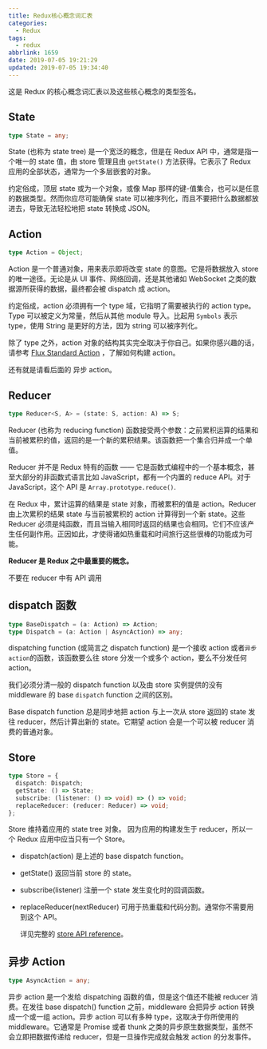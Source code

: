```yaml
---
title: Redux核心概念词汇表
categories:
  - Redux
tags:
  - redux
abbrlink: 1659
date: 2019-07-05 19:21:29
updated: 2019-07-05 19:34:40
---
```


这是 Redux 的核心概念词汇表以及这些核心概念的类型签名。

## State

```typescript
type State = any;
```

State (也称为 state tree) 是一个宽泛的概念，但是在 Redux API 中，通常是指一个唯一的 state 值，由 store 管理且由 `getState()` 方法获得。它表示了 Redux 应用的全部状态，通常为一个多层嵌套的对象。

<!--more-->

约定俗成，顶层 state 或为一个对象，或像 Map 那样的键-值集合，也可以是任意的数据类型。然而你应尽可能确保 state 可以被序列化，而且不要把什么数据都放进去，导致无法轻松地把 state 转换成 JSON。

## Action

```typescript
type Action = Object;
```

Action 是一个普通对象，用来表示即将改变 state 的意图。它是将数据放入 store 的唯一途径。无论是从 UI 事件、网络回调，还是其他诸如 WebSocket 之类的数据源所获得的数据，最终都会被 dispatch 成 action。

约定俗成，action 必须拥有一个 type 域，它指明了需要被执行的 action type。Type 可以被定义为常量，然后从其他 module 导入。比起用 `Symbols` 表示 type，使用 String 是更好的方法，因为 string 可以被序列化。

除了 type 之外，action 对象的结构其实完全取决于你自己。如果你感兴趣的话，请参考 [Flux Standard Action][1] ，了解如何构建 action。

还有就是请看后面的 异步 action。

## Reducer

```typescript
type Reducer<S, A> = (state: S, action: A) => S;
```

Reducer (也称为 reducing function) 函数接受两个参数：之前累积运算的结果和当前被累积的值，返回的是一个新的累积结果。该函数把一个集合归并成一个单值。

Reducer 并不是 Redux 特有的函数 —— 它是函数式编程中的一个基本概念，甚至大部分的非函数式语言比如 JavaScript，都有一个内置的 reduce API。对于 JavaScript，这个 API 是 `Array.prototype.reduce()`.

在 Redux 中，累计运算的结果是 state 对象，而被累积的值是 action。Reducer 由上次累积的结果 state 与当前被累积的 action 计算得到一个新 state。这些 Reducer 必须是纯函数，而且当输入相同时返回的结果也会相同。它们不应该产生任何副作用。正因如此，才使得诸如热重载和时间旅行这些很棒的功能成为可能。

**Reducer 是 Redux 之中最重要的概念。**

不要在 reducer 中有 API 调用

## dispatch 函数

```typescript
type BaseDispatch = (a: Action) => Action;
type Dispatch = (a: Action | AsyncAction) => any;
```

dispatching function (或简言之 dispatch function) 是一个接收 action 或者`异步 action`的函数，该函数要么往 store 分发一个或多个 action，要么不分发任何 action。

我们必须分清一般的 dispatch function 以及由 store 实例提供的没有 middleware 的 base `dispatch` function 之间的区别。

Base dispatch function 总是同步地把 action 与上一次从 store 返回的 state 发往 reducer，然后计算出新的 state。它期望 action 会是一个可以被 reducer 消费的普通对象。

## Store

```typescript
type Store = {
  dispatch: Dispatch;
  getState: () => State;
  subscribe: (listener: () => void) => () => void;
  replaceReducer: (reducer: Reducer) => void;
};
```

Store 维持着应用的 state tree 对象。 因为应用的构建发生于 reducer，所以一个 Redux 应用中应当只有一个 Store。

- dispatch(action) 是上述的 base dispatch function。
- getState() 返回当前 store 的 state。
- subscribe(listener) 注册一个 state 发生变化时的回调函数。
- replaceReducer(nextReducer) 可用于热重载和代码分割。通常你不需要用到这个 API。

  详见完整的 [store API reference][2]。

## 异步 Action

```typescript
type AsyncAction = any;
```

异步 action 是一个发给 dispatching 函数的值，但是这个值还不能被 reducer 消费。在发往 base dispatch() function 之前，middleware 会把异步 action 转换成一个或一组 action。异步 action 可以有多种 type，这取决于你所使用的 middleware。它通常是 Promise 或者 thunk 之类的异步原生数据类型，虽然不会立即把数据传递给 reducer，但是一旦操作完成就会触发 action 的分发事件。

[1]: https://github.com/redux-utilities/flux-standard-action
[2]: https://www.redux.org.cn/docs/api/Store.html#dispatch
